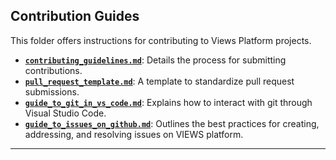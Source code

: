 ## Contribution Guides

This folder offers instructions for contributing to Views Platform projects.

- **[`contributing_guidelines.md`](./contributing_guidelines.md)**: Details the process for submitting contributions.
- **[`pull_request_template.md`](./guide_to_branches_and_PRs.md)**: A template to standardize pull request submissions.
- **[`guide_to_git_in_vs_code.md`](./guide_to_git_in_vs_code.md)**: Explains how to interact with git through Visual Studio Code.
-  **[`guide_to_issues_on_github.md`](./guide_to_issues_on_github.md)**: Outlines the best practices for creating, addressing, and resolving issues on VIEWS platform.


---